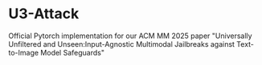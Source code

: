 # U3-Attack
Official Pytorch implementation for our ACM MM 2025 paper "Universally Unfiltered and Unseen:Input-Agnostic Multimodal Jailbreaks against Text-to-Image Model Safeguards"
